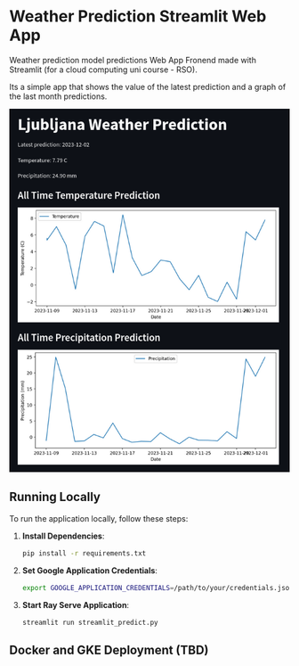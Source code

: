 # Weather Prediction Streamlit Web App
Weather prediction model predictions Web App Fronend made with Streamlit (for a cloud computing uni course - RSO).

Its a simple app that shows the value of the latest prediction and a graph of the last month predictions.

![Streamlit Web App](./images/wp-streamlit.png)

## Running Locally

To run the application locally, follow these steps:

1. **Install Dependencies**:
   ```bash
   pip install -r requirements.txt
   ```

2. **Set Google Application Credentials**:
   ```bash
   export GOOGLE_APPLICATION_CREDENTIALS=/path/to/your/credentials.json
   ```

3. **Start Ray Serve Application**:
   ```bash
   streamlit run streamlit_predict.py
   ```

## Docker and GKE Deployment (TBD)